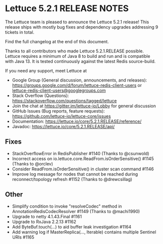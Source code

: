 Lettuce 5.2.1 RELEASE NOTES
===========================

The Lettuce team is pleased to announce the Lettuce 5.2.1 release! 
This release ships with mostly bug fixes and dependency upgrades addressing 9 tickets in total.
 
Find the full changelog at the end of this document.

Thanks to all contributors who made Lettuce 5.2.1.RELEASE possible.
Lettuce requires a minimum of Java 8 to build and run and is compatible with Java 13. It is tested continuously against the latest Redis source-build.

If you need any support, meet Lettuce at

* Google Group (General discussion, announcements, and releases): https://groups.google.com/d/forum/lettuce-redis-client-users
or lettuce-redis-client-users@googlegroups.com
* Stack Overflow (Questions): https://stackoverflow.com/questions/tagged/lettuce
* Join the chat at https://gitter.im/lettuce-io/Lobby for general discussion
* GitHub Issues (Bug reports, feature requests): https://github.com/lettuce-io/lettuce-core/issues
* Documentation: https://lettuce.io/core/5.2.1.RELEASE/reference/
* Javadoc: https://lettuce.io/core/5.2.1.RELEASE/api/

Fixes
-----
* StackOverflowError in RedisPublisher #1140 (Thanks to @csunwold)
* Incorrect access on io.lettuce.core.ReadFrom.isOrderSensitive() #1145 (Thanks to @orclev)
* Consider ReadFrom.isOrderSensitive() in cluster scan command #1146
* Improve log message for nodes that cannot be reached during reconnect/topology refresh #1152 (Thanks to @drewcsillag)

Other
-----
* Simplify condition to invoke "resolveCodec" method in AnnotationRedisCodecResolver #1149 (Thanks to @machi1990)
* Upgrade to netty 4.1.43.Final #1161
* Upgrade to RxJava 2.2.13 #1162
* Add ByteBuf.touch(…) to aid buffer leak investigation #1164
* Add warning log if MasterReplica(…, Iterable<RedisURI>) contains multiple Sentinel URIs #1165
